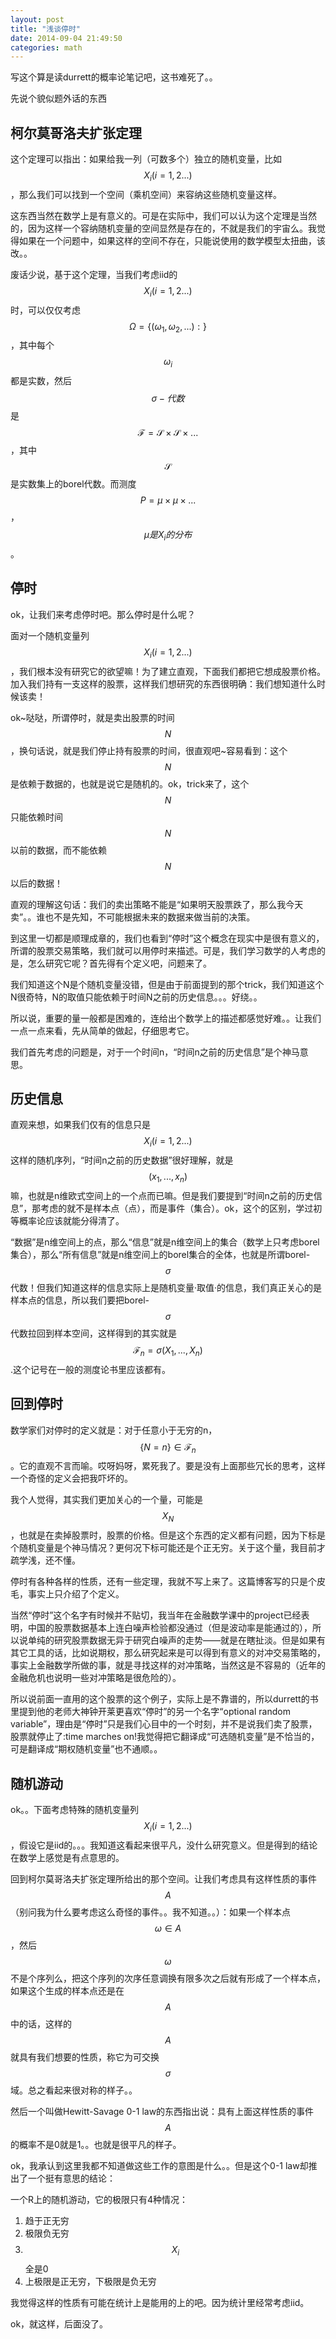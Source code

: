 ```yaml
---
layout: post
title: "浅谈停时"
date: 2014-09-04 21:49:50
categories: math
---
```

写这个算是读durrett的概率论笔记吧，这书难死了。。

先说个貌似题外话的东西

## 柯尔莫哥洛夫扩张定理

这个定理可以指出：如果给我一列（可数多个）独立的随机变量，比如$$X_i(i=1,2...)$$，那么我们可以找到一个空间（乘机空间）来容纳这些随机变量这样。

这东西当然在数学上是有意义的。可是在实际中，我们可以认为这个定理是当然的，因为这样一个容纳随机变量的空间显然是存在的，不就是我们的宇宙么。我觉得如果在一个问题中，如果这样的空间不存在，只能说使用的数学模型太扭曲，该改。。

废话少说，基于这个定理，当我们考虑iid的$$X_i(i=1,2...)$$时，可以仅仅考虑$$\Omega =\{(\omega_1,\omega_2,...):\}$$，其中每个$$\omega_i$$都是实数，然后$$\sigma -代数$$是$$\mathcal{F}=\mathcal{S}\times \mathcal{S}\times ...$$，其中$$\mathcal{S}$$是实数集上的borel代数。而测度$$P=\mu \times \mu \times ...$$，$$\mu 是X_i的分布$$。

## 停时

ok，让我们来考虑停时吧。那么停时是什么呢？

面对一个随机变量列$$X_i(i=1,2...)$$，我们根本没有研究它的欲望嘛！为了建立直观，下面我们都把它想成股票价格。加入我们持有一支这样的股票，这样我们想研究的东西很明确：我们想知道什么时候该卖！

ok~哒哒，所谓停时，就是卖出股票的时间$$N$$，换句话说，就是我们停止持有股票的时间，很直观吧~容易看到：这个$$N$$是依赖于数据的，也就是说它是随机的。ok，trick来了，这个$$N$$只能依赖时间$$N$$以前的数据，而不能依赖$$N$$以后的数据！

直观的理解这句话：我们的卖出策略不能是“如果明天股票跌了，那么我今天卖”。。谁也不是先知，不可能根据未来的数据来做当前的决策。

到这里一切都是顺理成章的，我们也看到“停时”这个概念在现实中是很有意义的，所谓的股票交易策略，我们就可以用停时来描述。可是，我们学习数学的人考虑的是，怎么研究它呢？首先得有个定义吧，问题来了。

我们知道这个N是个随机变量没错，但是由于前面提到的那个trick，我们知道这个N很奇特，N的取值只能依赖于时间N之前的历史信息。。。好绕。。

所以说，重要的量一般都是困难的，连给出个数学上的描述都感觉好难。。让我们一点一点来看，先从简单的做起，仔细思考它。

我们首先考虑的问题是，对于一个时间n，“时间n之前的历史信息”是个神马意思。

## 历史信息

直观来想，如果我们仅有的信息只是$$X_i(i=1,2...)$$这样的随机序列，“时间n之前的历史数据”很好理解，就是$$(x_1,...,x_n)$$嘛，也就是n维欧式空间上的一个点而已嘛。但是我们要提到“时间n之前的历史信息”，那考虑的就不是样本点（点），而是事件（集合）。ok，这个的区别，学过初等概率论应该就能分得清了。

“数据”是n维空间上的点，那么“信息”就是n维空间上的集合（数学上只考虑borel集合），那么“所有信息”就是n维空间上的borel集合的全体，也就是所谓borel-$$\sigma$$代数！但我们知道这样的信息实际上是随机变量·取值·的信息，我们真正关心的是样本点的信息，所以我们要把borel-$$\sigma$$代数拉回到样本空间，这样得到的其实就是$$\mathcal{F}_n=\sigma (X_1,...,X_n)$$.这个记号在一般的测度论书里应该都有。

## 回到停时

数学家们对停时的定义就是：对于任意小于无穷的n，$$\{N=n\}\in \mathcal{F}_n$$。它的直观不言而喻。哎呀妈呀，累死我了。要是没有上面那些冗长的思考，这样一个奇怪的定义会把我吓坏的。

我个人觉得，其实我们更加关心的一个量，可能是$$X_N$$，也就是在卖掉股票时，股票的价格。但是这个东西的定义都有问题，因为下标是个随机变量是个神马情况？更何况下标可能还是个正无穷。关于这个量，我目前才疏学浅，还不懂。

停时有各种各样的性质，还有一些定理，我就不写上来了。这篇博客写的只是个皮毛，事实上只介绍了个定义。

当然“停时”这个名字有时候并不贴切，我当年在金融数学课中的project已经表明，中国的股票数据基本上连白噪声检验都没通过（但是波动率是能通过的），所以说单纯的研究股票数据无异于研究白噪声的走势——就是在瞎扯淡。但是如果有其它工具的话，比如说期权，那么研究起来是可以得到有意义的对冲交易策略的，事实上金融数学所做的事，就是寻找这样的对冲策略，当然这是不容易的（近年的金融危机也说明一些对冲策略是很危险的）。

所以说前面一直用的这个股票的这个例子，实际上是不靠谱的，所以durrett的书里提到他的老师大神钟开莱更喜欢“停时”的另一个名字“optional random variable”，理由是“停时”只是我们心目中的一个时刻，并不是说我们卖了股票，股票就停止了:time marches on!我觉得把它翻译成“可选随机变量”是不恰当的，可是翻译成“期权随机变量”也不通顺。。

## 随机游动

ok。。下面考虑特殊的随机变量列$$X_i(i=1,2...)$$，假设它是iid的。。。我知道这看起来很平凡，没什么研究意义。但是得到的结论在数学上感觉是有点意思的。

回到柯尔莫哥洛夫扩张定理所给出的那个空间。让我们考虑具有这样性质的事件$$A$$（别问我为什么要考虑这么奇怪的事件。。我不知道。。）：如果一个样本点$$\omega \in A$$，然后$$\omega$$不是个序列么，把这个序列的次序任意调换有限多次之后就有形成了一个样本点，如果这个生成的样本点还是在$$A$$中的话，这样的$$A$$就具有我们想要的性质，称它为可交换$$\sigma$$域。总之看起来很对称的样子。。

然后一个叫做Hewitt-Savage 0-1 law的东西指出说：具有上面这样性质的事件$$A$$的概率不是0就是1。。也就是很平凡的样子。

ok，我承认到这里我都不知道做这些工作的意图是什么。。但是这个0-1 law却推出了一个挺有意思的结论：

一个R上的随机游动，它的极限只有4种情况：

1. 趋于正无穷
2. 极限负无穷
3. $$X_i$$全是0
4. 上极限是正无穷，下极限是负无穷

我觉得这样的性质有可能在统计上是能用的上的吧。因为统计里经常考虑iid。

ok，就这样，后面没了。
